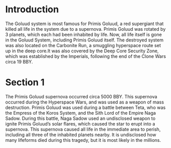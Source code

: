# Introduction

The Goluud system is most famous for Primis Goluud, a red supergiant that killed all life in the system due to a  supernova.
Primis Goluud was rotated by 3 planets, which each had been inhabited by life.
Now, all life itself is gone in the Goluud System, including Primis Goluud itself.
The destroyed system  was also located on the Carbonite Run, a smuggling hyperspace route set up in the deep core.It was also covered by the Deep Core Security Zone, which was established by the Imperials, following the end of the Clone Wars circa 19 BBY.

# Section 1

The Primis Goluud supernova occurred circa 5000 BBY.
This supernova occurred during the Hyperspace Wars, and was used as a weapon of mass destruction.
Primis Goluud was used during a battle between Teta, who was the Empress of the Koros System, and the Sith Lord of the Empire Naga Sadow.
During this battle, Naga Sadow used an undisclosed weapon to ignite Primis Goluud’s solar flares, which caused the star to erupt into a supernova.
This supernova caused all life in the immediate area to perish,  including all three of the inhabited planets nearby.
It is undisclosed how many lifeforms died during this tragedy, but it is most likely in the millions.
